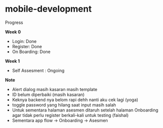 # mobile-development

Progress

<b> Week 0 </b>
- Login: Done
- Register: Done 
- On Boarding: Done

<b> Week 1 </b>
- Self Assesment : Ongoing

<b> Note </b>
- Alert dialog masih kasaran masih template
- ID belum diperbaiki (masih kasaran)
- Keknya backend nya belom rapi dehh nanti aku cek lagi (yoga)
- toggle password yang hilang saat input masih salah
- Untuk sementara halaman asesmen ditaruh setelah halaman Onboarding agar tidak perlu register berkali-kali untuk testing (faishal)
- Sementara app flow -> Onboarding -> Asesmen

